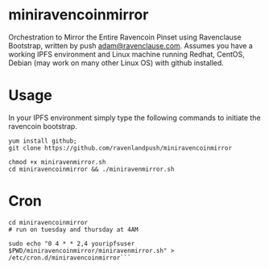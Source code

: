 # miniravencoinmirror

Orchestration to Mirror the Entire Ravencoin Pinset using Ravenclause Bootstrap, written by push adam@ravenclause.com. Assumes you have a working IPFS environment and Linux machine running Redhat, CentOS, Debian (may work on many other Linux OS) with github installed.

# Usage

In your IPFS environment simply type the following commands to initiate the ravencoin bootstrap. 

```
yum install github;
git clone https://github.com/ravenlandpush/miniravencoinmirror

chmod +x miniravenmirror.sh
cd miniravencoinmirror && ./miniravenmirror.sh
```

# Cron

```
cd miniravencoinmirror
# run on tuesday and thursday at 4AM

sudo echo "0 4 * * 2,4 youripfsuser $PWD/miniravencoinmirror/miniravenmirror.sh" > /etc/cron.d/miniravencoinmirror```

